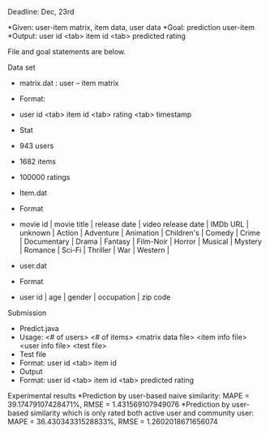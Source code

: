 Deadline: Dec, 23rd

*Given: user-item matrix, item data, user data
*Goal: prediction user-item
*Output: user id \<tab> item id \<tab> predicted rating


File and goal statements are below.


Data set
*	matrix.dat : user – item matrix
*	Format:
*	user id  \<tab> item id \<tab> rating \<tab> timestamp
*	Stat
*	943 users
*	1682 items
*	100000 ratings


*	Item.dat
*	Format
*	movie id | movie title | release date | video release date | IMDb URL | unknown | Action | Adventure | Animation | Children's | Comedy | Crime | Documentary | Drama | Fantasy | Film-Noir | Horror | Musical | Mystery | Romance | Sci-Fi | Thriller | War | Western |


*	user.dat
*	Format
*	user id | age | gender | occupation | zip code


Submission
*	Predict.java
*	Usage: <# of users> <# of items> \<matrix data file> \<item info file> \<user info file> \<test file>
*	Test file
*	Format: user id \<tab> item id
*	Output
*	Format: user id \<tab> item id \<tab> predicted rating


Experimental results
*Prediction by user-based naive similarity: MAPE = 39.17479107428471%, RMSE = 1.431569107949076
*Prediction by user-based similarity which is only rated both active user and community user: MAPE = 36.43034331528833%, RMSE = 1.2602018671656074
